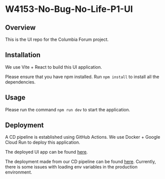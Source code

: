 # W4153-No-Bug-No-Life-P1-UI

## Overview

This is the UI repo for the Columbia Forum project.

## Installation

We use Vite + React to build this UI application.

Please ensure that you have npm installed. Run `npm install` to install all the dependencies.

## Usage

Please run the command `npm run dev` to start the application.

## Deployment

A CD pipeline is established using GitHub Actions. 
We use Docker + Google Cloud Run to deploy this application.

The deployed UI app can be found 
[here](https://ui-2-image-745799261495.us-east4.run.app).

The deployment made from our CD pipeline can be found
[here](https://ui-app-745799261495.us-east4.run.app). Currently, there is some issues with 
loading env variables in the production environment.
